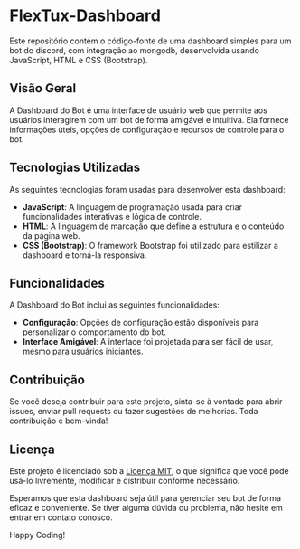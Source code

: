 # FlexTux-Dashboard

Este repositório contém o código-fonte de uma dashboard simples para um bot do discord, com integração ao mongodb, desenvolvida usando JavaScript, HTML e CSS (Bootstrap).

## Visão Geral

A Dashboard do Bot é uma interface de usuário web que permite aos usuários interagirem com um bot de forma amigável e intuitiva. Ela fornece informações úteis, opções de configuração e recursos de controle para o bot.

## Tecnologias Utilizadas

As seguintes tecnologias foram usadas para desenvolver esta dashboard:

- **JavaScript**: A linguagem de programação usada para criar funcionalidades interativas e lógica de controle.
- **HTML**: A linguagem de marcação que define a estrutura e o conteúdo da página web.
- **CSS (Bootstrap)**: O framework Bootstrap foi utilizado para estilizar a dashboard e torná-la responsiva.

## Funcionalidades

A Dashboard do Bot inclui as seguintes funcionalidades:

- **Configuração**: Opções de configuração estão disponíveis para personalizar o comportamento do bot.
- **Interface Amigável**: A interface foi projetada para ser fácil de usar, mesmo para usuários iniciantes.

## Contribuição

Se você deseja contribuir para este projeto, sinta-se à vontade para abrir issues, enviar pull requests ou fazer sugestões de melhorias. Toda contribuição é bem-vinda!

## Licença

Este projeto é licenciado sob a [Licença MIT](LICENSE), o que significa que você pode usá-lo livremente, modificar e distribuir conforme necessário.

Esperamos que esta dashboard seja útil para gerenciar seu bot de forma eficaz e conveniente. Se tiver alguma dúvida ou problema, não hesite em entrar em contato conosco.

Happy Coding!